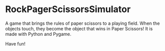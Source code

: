 ﻿# RockPagerScissorsSimulator
A game that brings the rules of paper scissors to a playing field. When the objects touch, they become the object that wins in Paper Scissors! It is made with Python and Pygame.

Have fun!
